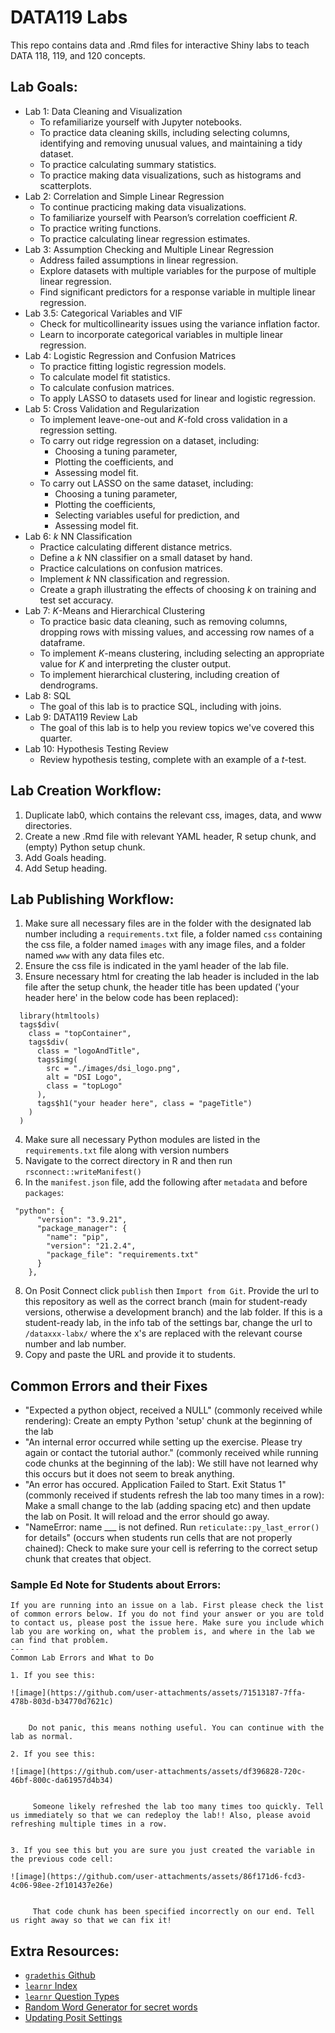 # DATA119 Labs

This repo contains data and .Rmd files for interactive Shiny labs to teach DATA 118, 119, and 120 concepts. 

## Lab Goals:

* Lab 1: Data Cleaning and Visualization
  + To refamiliarize yourself with Jupyter notebooks.
  + To practice data cleaning skills, including selecting columns, identifying and removing unusual values, and maintaining a tidy dataset.
  + To practice calculating summary statistics.
  + To practice making data visualizations, such as histograms and scatterplots.
* Lab 2: Correlation and Simple Linear Regression
  + To continue practicing making data visualizations.
  + To familiarize yourself with Pearson’s correlation coefficient $R$.
  + To practice writing functions.
  + To practice calculating linear regression estimates.
* Lab 3: Assumption Checking and Multiple Linear Regression
  + Address failed assumptions in linear regression.
  + Explore datasets with multiple variables for the purpose of multiple linear regression.
  + Find significant predictors for a response variable in multiple linear regression.
* Lab 3.5: Categorical Variables and VIF
  + Check for multicollinearity issues using the variance inflation factor. 
  + Learn to incorporate categorical variables in multiple linear regression.
* Lab 4: Logistic Regression and Confusion Matrices
  + To practice fitting logistic regression models.
  + To calculate model fit statistics.
  + To calculate confusion matrices.
  + To apply LASSO to datasets used for linear and logistic regression.
* Lab 5: Cross Validation and Regularization
  + To implement leave-one-out and $K$-fold cross validation in a regression setting.
  + To carry out ridge regression on a dataset, including:
    - Choosing a tuning parameter,
    - Plotting the coefficients, and
    - Assessing model fit.
  + To carry out LASSO on the same dataset, including:
    -   Choosing a tuning parameter,
    -   Plotting the coefficients,
    -   Selecting variables useful for prediction, and
    -   Assessing model fit.
* Lab 6: $k$ NN Classification
  + Practice calculating different distance metrics. 
  + Define a $k$ NN classifier on a small dataset by hand. 
  + Practice calculations on confusion matrices.
  + Implement $k$ NN classification and regression. 
  + Create a graph illustrating the effects of choosing $k$ on training and test set accuracy. 
* Lab 7: $K$-Means and Hierarchical Clustering
  + To practice basic data cleaning, such as removing columns, dropping rows with missing values, and accessing row names of a dataframe.
  + To implement $K$-means clustering, including selecting an appropriate value for $K$ and interpreting the cluster output.
  + To implement hierarchical clustering, including creation of dendrograms.
* Lab 8: SQL
  + The goal of this lab is to practice SQL, including with joins.
* Lab 9: DATA119 Review Lab
  + The goal of this lab is to help you review topics we've covered this quarter.
* Lab 10: Hypothesis Testing Review
  + Review hypothesis testing, complete with an example of a $t$-test. 
    
 
## Lab Creation Workflow:

1. Duplicate lab0, which contains the relevant css, images, data, and www directories.
2. Create a new .Rmd file with relevant YAML header, R setup chunk, and (empty) Python setup chunk.
3. Add Goals heading.
4. Add Setup heading. 

## Lab Publishing Workflow:

1. Make sure all necessary files are in the folder with the designated lab number including a `requirements.txt` file, a folder named `css` containing the css file, a folder named `images` with any image files, and a folder named `www` with any data files etc. 
2. Ensure the css file is indicated in the yaml header of the lab file.
3. Ensure necessary html for creating the lab header is included in the lab file after the setup chunk, the header title has been updated ('your header here' in the below code has been replaced):
  ```
    library(htmltools)
    tags$div(
      class = "topContainer",
      tags$div(
        class = "logoAndTitle",
        tags$img(
          src = "./images/dsi_logo.png",
          alt = "DSI Logo",
          class = "topLogo"
        ),
        tags$h1("your header here", class = "pageTitle")
      )
    )
  ```
4. Make sure all necessary Python modules are listed in the `requirements.txt` file along with version numbers
5. Navigate to the correct directory in R and then run `rsconnect::writeManifest()`
6. In the `manifest.json` file, add the following after `metadata` and before `packages`:
  ```
   "python": {
        "version": "3.9.21",
        "package_manager": {
          "name": "pip",
          "version": "21.2.4",
          "package_file": "requirements.txt"
        }
      },
  ```
8. On Posit Connect click `publish` then `Import from Git`. Provide the url to this repository as well as the correct branch (main for student-ready versions, otherwise a development branch) and the lab folder. If this is a student-ready lab, in the info tab of the settings bar, change the url to `/dataxxx-labx/` where the x's are replaced with the relevant course number and lab number.
9. Copy and paste the URL and provide it to students.

## Common Errors and their Fixes

* "Expected a python object, received a NULL" (commonly received while rendering): Create an empty Python 'setup' chunk at the beginning of the lab
* "An internal error occurred while setting up the exercise. Please try again or contact the tutorial author." (commonly received while running code chunks at the beginning of the lab): We still have not learned why this occurs but it does not seem to break anything.
* "An error has occured. Application Failed to Start. Exit Status 1" (commonly received if students refresh the lab too many times in a row): Make a small change to the lab (adding spacing etc) and then update the lab on Posit. It will reload and the error should go away.
* "NameError: name ___ is not defined. Run `reticulate::py_last_error()` for details" (occurs when students run cells that are not properly chained): Check to make sure your cell is referring to the correct setup chunk that creates that object.

### Sample Ed Note for Students about Errors:
    If you are running into an issue on a lab. First please check the list of common errors below. If you do not find your answer or you are told to contact us, please post the issue here. Make sure you include which lab you are working on, what the problem is, and where in the lab we can find that problem.
    ---
    Common Lab Errors and What to Do
    
    1. If you see this:
    
    ![image](https://github.com/user-attachments/assets/71513187-7ffa-478b-803d-b34770d7621c)

    
        Do not panic, this means nothing useful. You can continue with the lab as normal.
    
    2. If you see this:
    
    ![image](https://github.com/user-attachments/assets/df396828-720c-46bf-800c-da61957d4b34)

    
         Someone likely refreshed the lab too many times too quickly. Tell us immediately so that we can redeploy the lab!! Also, please avoid refreshing multiple times in a row.
    
    
    3. If you see this but you are sure you just created the variable in the previous code cell:
    
    ![image](https://github.com/user-attachments/assets/86f171d6-fcd3-4c06-98ee-2f101437e26e)
    
    
         That code chunk has been specified incorrectly on our end. Tell us right away so that we can fix it!

## Extra Resources:

* [`gradethis` Github](https://github.com/rstudio/gradethis/blob/main/README.md)
* [`learnr` Index](https://rstudio.github.io/learnr/index.html)
* [`learnr` Question Types](https://rstudio.github.io/learnr/reference/quiz.html)
* [Random Word Generator for secret words](https://randomwordgenerator.com/)
* [Updating Posit Settings](https://docs.posit.co/connect/cookbook/content/updating-content-git-repository-settings/)
